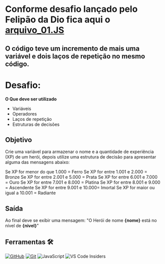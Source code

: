 # Conforme desafio lançado pelo Felipão da Dio fica aqui o [arquivo_01.JS](https://github.com/Aosil803/Desafio-Felipao-Dio/edit/main/desafio_01.js)
## O código teve um incremento de mais uma variável e dois laços de repetição no mesmo código.

# Desafio:
**O Que deve ser utilizado**
- Variáveis
- Operadores
- Laços de repetição
- Estruturas de decisões
## Objetivo
Crie uma variável para armazenar o nome e a quantidade de experiência (XP) de um herói, depois utilize uma estrutura de decisão para apresentar alguma das mensagens abaixo:

Se XP for menor do que 1.000 = Ferro
Se XP for entre 1.001 e 2.000 = Bronze
Se XP for entre 2.001 e 5.000 = Prata
Se XP for entre 6.001 e 7.000 = Ouro
Se XP for entre 7.001 e 8.000 = Platina
Se XP for entre 8.001 e 9.000 = Ascendente
Se XP for entre 9.001 e 10.000= Imortal
Se XP for maior ou igual a 10.001 = Radiante

## Saída
Ao final deve se exibir uma mensagem:
"O Herói de nome **{nome}** está no nível de **{nivel}**"

## Ferramentas 🛠️
[![GitHub](https://img.shields.io/badge/GitHub-000?style=for-the-badge&logo=github&logoColor=30A3DC)](https://docs.github.com/)
[![Git](https://img.shields.io/badge/Git-000?style=for-the-badge&logo=git&logoColor=E94D5F)](https://git-scm.com/doc) 
![JavaScript](https://img.shields.io/badge/javascript-%23323330.svg?style=for-the-badge&logo=javascript&logoColor=%23F7DF1E)
![VS Code Insiders](https://img.shields.io/badge/VS%20Code%20Insiders-35b393.svg?style=for-the-badge&logo=visual-studio-code&logoColor=white)


